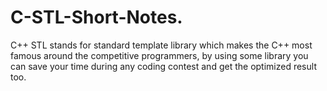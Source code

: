 # C-STL-Short-Notes.
C++ STL stands for standard template library which makes the C++ most famous around the competitive programmers, by using some library you can save your time during any coding contest and get the optimized result too.
